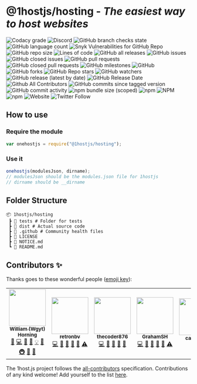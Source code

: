 # @1hostjs/hosting - _The easiest way to host websites_

![Codacy grade](https://img.shields.io/codacy/grade/aa8004662996446e9dd30ff0d1c71c5b?logo=codacy&logoColor=white&style=flat-square&color=F63202) ![Discord](https://img.shields.io/discord/815203873324662865?color=F63202&logo=discord&logoColor=white&style=flat-square) ![GitHub branch checks state](https://img.shields.io/github/checks-status/1hostjs/hosting/main?logo=github&logoColor=white&style=flat-square&color=F63202) ![GitHub language count](https://img.shields.io/github/languages/count/1hostjs/hosting?logo=github&logoColor=white&style=flat-square&color=F63202) ![Snyk Vulnerabilities for GitHub Repo](https://img.shields.io/snyk/vulnerabilities/github/1hostjs/hosting?color=F63202&logo=github&logoColor=white&style=flat-square) ![GitHub repo size](https://img.shields.io/github/repo-size/1hostjs/hosting?color=F63202&logo=github&logoColor=white&style=flat-square) ![Lines of code](https://img.shields.io/tokei/lines/github/1hostjs/hosting?color=F63202&label=total%20lines%20of%20code&logo=github&logoColor=white&style=flat-square) ![GitHub all releases](https://img.shields.io/github/downloads/1hostjs/hosting/total?color=F63202&logo=github&logoColor=white&style=flat-square) ![GitHub issues](https://img.shields.io/github/issues/1hostjs/hosting?color=F63202&logo=github&logoColor=white&style=flat-square) ![GitHub closed issues](https://img.shields.io/github/issues-closed/1hostjs/hosting?color=F63202&logo=github&logoColor=white&style=flat-square) ![GitHub pull requests](https://img.shields.io/github/issues-pr/1hostjs/hosting?color=F63202&logo=github&logoColor=white&style=flat-square) ![GitHub closed pull requests](https://img.shields.io/github/issues-pr-closed/1hostjs/hosting?color=F63202&logo=github&logoColor=white&style=flat-square) ![GitHub milestones](https://img.shields.io/github/milestones/all/1hostjs/hosting?color=F63202&logo=github&logoColor=white&style=flat-square) ![GitHub](https://img.shields.io/github/license/1hostjs/hosting?color=F63202&logo=github&logoColor=white&style=flat-square) ![GitHub forks](https://img.shields.io/github/forks/1hostjs/hosting?color=F63202&logo=github&logoColor=white&style=flat-square) ![GitHub Repo stars](https://img.shields.io/github/stars/1hostjs/hosting?color=F63202&logo=github&logoColor=white&style=flat-square) ![GitHub watchers](https://img.shields.io/github/watchers/1hostjs/hosting?color=F63202&logo=github&logoColor=white&style=flat-square) ![GitHub release (latest by date)](https://img.shields.io/github/v/release/1hostjs/hosting?color=F63202&logo=github&logoColor=white&style=flat-square) ![GitHub Release Date](https://img.shields.io/github/release-date/1hostjs/hosting?color=F63202&logo=github&logoColor=white&style=flat-square) ![Github All Contributors](https://img.shields.io/github/all-contributors/1hostjs/hosting/main?color=F63202&logo=github&logoColor=white&style=flat-square) ![GitHub commits since tagged version](https://img.shields.io/github/commits-since/1hostjs/hosting/latest/main?color=F63202&logo=github&logoColor=white&style=flat-square) ![GitHub commit activity](https://img.shields.io/github/commit-activity/w/1hostjs/hosting?color=F63202&logo=github&logoColor=white&style=flat-square) ![npm bundle size (scoped)](https://img.shields.io/bundlephobia/min/@1hostjs/hosting?color=F63202&logo=npm&logoColor=white&style=flat-square) ![npm](https://img.shields.io/npm/dt/@1hostjs/hosting?color=F63202&logo=npm&logoColor=white&style=flat-square) ![NPM](https://img.shields.io/npm/l/@1hostjs%252Fhosting?color=F63202&logo=npm&logoColor=white&style=flat-square) ![npm](https://img.shields.io/npm/v/@1hostjs%252fhosting?color=F63202&logo=npm&logoColor=white&style=flat-square) ![Website](https://img.shields.io/website?color=F63202&down_color=F63202&down_message=down&label=docs&logo=nuxt.js&logoColor=white&style=flat-square&up_color=F63202&up_message=are%20up&url=https%3A%2F%2F1host.js.org) ![Twitter Follow](https://img.shields.io/twitter/follow/wgytcraft?color=F63202&logo=twitter&logoColor=white&style=flat-square)

## How to use

### Require the module

```javascript
var onehostjs = require("@1hostjs/hosting");
```

### Use it

```javascript
onehostjs(modulesJson, dirname);
// modulesJson should be the modules.json file for 1hostjs
// dirname should be __dirname
```

## Folder Structure

```text
📦 1hostjs/hosting
 ┣ 📂 tests # Folder for tests
 ┣ 📂 dist # Actual source code
 ┣ 📂 .github # Community health files
 ┣ 📜 LICENSE
 ┣ 📜 NOTICE.md
 ┗ 📜 README.md
```

## Contributors ✨

Thanks goes to these wonderful people ([emoji key](https://allcontributors.org/docs/en/emoji-key)):

<!-- ALL-CONTRIBUTORS-LIST:START - Do not remove or modify this section -->
<!-- prettier-ignore-start -->
<!-- markdownlint-disable -->
<table>
  <tr>
    <td align="center"><a href="http://wgyt.tk"><img src="https://avatars.githubusercontent.com/u/68466727?v=4?s=100" width="100px;" alt=""/><br /><sub><b>William (Wgyt) Horning</b></sub></a><br /><a href="https://github.com/1hostjs/hosting/issues?q=author%3Awgyt" title="Bug reports">🐛</a> <a href="https://github.com/1hostjs/hosting/commits?author=wgyt" title="Code">💻</a> <a href="https://github.com/1hostjs/hosting/commits?author=wgyt" title="Documentation">📖</a> <a href="#design-wgyt" title="Design">🎨</a> <a href="#example-wgyt" title="Examples">💡</a> <a href="#ideas-wgyt" title="Ideas, Planning, & Feedback">🤔</a> <a href="#infra-wgyt" title="Infrastructure (Hosting, Build-Tools, etc)">🚇</a> <a href="#maintenance-wgyt" title="Maintenance">🚧</a> <a href="https://github.com/1hostjs/hosting/pulls?q=is%3Apr+reviewed-by%3Awgyt" title="Reviewed Pull Requests">👀</a></td>
    <td align="center"><a href="https://retronbv.github.io"><img src="https://avatars.githubusercontent.com/u/49005044?v=4?s=100" width="100px;" alt=""/><br /><sub><b>retronbv</b></sub></a><br /><a href="https://github.com/1hostjs/hosting/commits?author=retronbv" title="Code">💻</a> <a href="#ideas-retronbv" title="Ideas, Planning, & Feedback">🤔</a> <a href="https://github.com/1hostjs/hosting/issues?q=author%3Aretronbv" title="Bug reports">🐛</a> <a href="https://github.com/1hostjs/hosting/pulls?q=is%3Apr+reviewed-by%3Aretronbv" title="Reviewed Pull Requests">👀</a> <a href="#maintenance-retronbv" title="Maintenance">🚧</a> <a href="https://github.com/1hostjs/hosting/commits?author=retronbv" title="Tests">⚠️</a></td>
    <td align="center"><a href="https://thecoder876.github.io"><img src="https://avatars.githubusercontent.com/u/76265544?v=4?s=100" width="100px;" alt=""/><br /><sub><b>thecoder876</b></sub></a><br /><a href="https://github.com/1hostjs/hosting/commits?author=thecoder876" title="Code">💻</a> <a href="#ideas-thecoder876" title="Ideas, Planning, & Feedback">🤔</a> <a href="#maintenance-thecoder876" title="Maintenance">🚧</a> <a href="#projectManagement-thecoder876" title="Project Management">📆</a> <a href="https://github.com/1hostjs/hosting/pulls?q=is%3Apr+reviewed-by%3Athecoder876" title="Reviewed Pull Requests">👀</a></td>
    <td align="center"><a href="https://grahamsh.com"><img src="https://avatars.githubusercontent.com/u/64214252?v=4?s=100" width="100px;" alt=""/><br /><sub><b>GrahamSH</b></sub></a><br /><a href="https://github.com/1hostjs/hosting/commits?author=GrahamSH-LLK" title="Code">💻</a> <a href="https://github.com/1hostjs/hosting/commits?author=GrahamSH-LLK" title="Documentation">📖</a> <a href="https://github.com/1hostjs/hosting/issues?q=author%3AGrahamSH-LLK" title="Bug reports">🐛</a> <a href="#ideas-GrahamSH-LLK" title="Ideas, Planning, & Feedback">🤔</a> <a href="https://github.com/1hostjs/hosting/pulls?q=is%3Apr+reviewed-by%3AGrahamSH-LLK" title="Reviewed Pull Requests">👀</a> <a href="https://github.com/1hostjs/hosting/commits?author=GrahamSH-LLK" title="Tests">⚠️</a></td>
    <td align="center"><a href="https://github.com/cary-uwu"><img src="https://avatars.githubusercontent.com/u/81051124?v=4?s=100" width="100px;" alt=""/><br /><sub><b>cary-uwu</b></sub></a><br /><a href="#ideas-cary-uwu" title="Ideas, Planning, & Feedback">🤔</a></td>
  </tr>
</table>

<!-- markdownlint-restore -->
<!-- prettier-ignore-end -->

<!-- ALL-CONTRIBUTORS-LIST:END -->

The 1host.js project follows the [all-contributors](https://github.com/all-contributors/all-contributors) specification. Contributions of any kind welcome! Add yourself to the list [here](https://github.com/1hostjs/hosting/issues/9).
